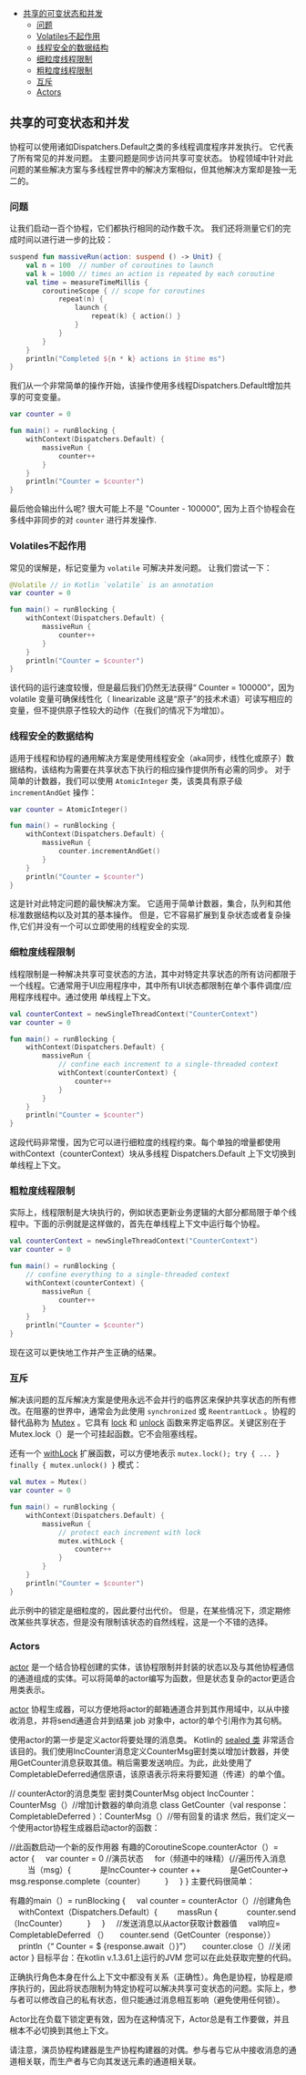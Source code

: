 - [共享的可变状态和并发](#共享的可变状态和并发)
    - [问题](#问题)
    - [Volatiles不起作用](#Volatiles不起作用)
    - [线程安全的数据结构](#线程安全的数据结构)
    - [细粒度线程限制](#细粒度线程限制)
    - [粗粒度线程限制](#粗粒度线程限制)
    - [互斥](#互斥)
    - [Actors](#Actors)

## 共享的可变状态和并发

协程可以使用诸如Dispatchers.Default之类的多线程调度程序并发执行。 它代表了所有常见的并发问题。 主要问题是同步访问共享可变状态。 协程领域中针对此问题的某些解决方案与多线程世界中的解决方案相似，但其他解决方案却是独一无二的。

### 问题

让我们启动一百个协程，它们都执行相同的动作数千次。 我们还将测量它们的完成时间以进行进一步的比较：

```Kotlin
suspend fun massiveRun(action: suspend () -> Unit) {
    val n = 100  // number of coroutines to launch
    val k = 1000 // times an action is repeated by each coroutine
    val time = measureTimeMillis {
        coroutineScope { // scope for coroutines 
            repeat(n) {
                launch {
                    repeat(k) { action() }
                }
            }
        }
    }
    println("Completed ${n * k} actions in $time ms")    
}
```

我们从一个非常简单的操作开始，该操作使用多线程Dispatchers.Default增加共享的可变变量。


```Kotlin
var counter = 0

fun main() = runBlocking {
    withContext(Dispatchers.Default) {
        massiveRun {
            counter++
        }
    }
    println("Counter = $counter")
}
```

最后他会输出什么呢? 很大可能上不是 "Counter - 100000", 因为上百个协程会在多线中非同步的对 `counter` 进行并发操作.

### Volatiles不起作用

常见的误解是，标记变量为 `volatile` 可解决并发问题。 让我们尝试一下：

```Kotlin
@Volatile // in Kotlin `volatile` is an annotation 
var counter = 0

fun main() = runBlocking {
    withContext(Dispatchers.Default) {
        massiveRun {
            counter++
        }
    }
    println("Counter = $counter")
}
```

该代码的运行速度较慢，但是最后我们仍然无法获得“ Counter = 100000”，因为 volatile 变量可确保线性化（ linearizable 这是“原子”的技术术语）可读写相应的变量，但不提供原子性较大的动作（在我们的情况下为增加）。

### 线程安全的数据结构

适用于线程和协程的通用解决方案是使用线程安全（aka同步，线性化或原子）数据结构，该结构为需要在共享状态下执行的相应操作提供所有必需的同步。 对于简单的计数器，我们可以使用 `AtomicInteger` 类，该类具有原子级 `incrementAndGet` 操作：

```Kotlin
var counter = AtomicInteger()

fun main() = runBlocking {
    withContext(Dispatchers.Default) {
        massiveRun {
            counter.incrementAndGet()
        }
    }
    println("Counter = $counter")
}
```

这是针对此特定问题的最快解决方案。 它适用于简单计数器，集合，队列和其他标准数据结构以及对其的基本操作。 但是，它不容易扩展到复杂状态或者复杂操作,它们并没有一个可以立即使用的线程安全的实现.

### 细粒度线程限制

线程限制是一种解决共享可变状态的方法，其中对特定共享状态的所有访问都限于一个线程。它通常用于UI应用程序中，其中所有UI状态都限制在单个事件调度/应用程序线程中。通过使用
单线程上下文。

```Kotlin
val counterContext = newSingleThreadContext("CounterContext")
var counter = 0

fun main() = runBlocking {
    withContext(Dispatchers.Default) {
        massiveRun {
            // confine each increment to a single-threaded context
            withContext(counterContext) {
                counter++
            }
        }
    }
    println("Counter = $counter")
}
```

这段代码非常慢，因为它可以进行细粒度的线程约束。每个单独的增量都使用withContext（counterContext）块从多线程 Dispatchers.Default 上下文切换到单线程上下文。

### 粗粒度线程限制

实际上，线程限制是大块执行的，例如状态更新业务逻辑的大部分都局限于单个线程中。下面的示例就是这样做的，首先在单线程上下文中运行每个协程。

```Kotlin
val counterContext = newSingleThreadContext("CounterContext")
var counter = 0

fun main() = runBlocking {
    // confine everything to a single-threaded context
    withContext(counterContext) {
        massiveRun {
            counter++
        }
    }
    println("Counter = $counter")
}
```

现在这可以更快地工作并产生正确的结果。

### 互斥

解决该问题的互斥解决方案是使用永远不会并行的临界区来保护共享状态的所有修改。在阻塞的世界中，通常会为此使用 `synchronized` 或 `ReentrantLock` 。协程的替代品称为 [Mutex](https://kotlin.github.io/kotlinx.coroutines/kotlinx-coroutines-core/kotlinx.coroutines.sync/-mutex/index.html) 。它具有 [lock](https://kotlin.github.io/kotlinx.coroutines/kotlinx-coroutines-core/kotlinx.coroutines.sync/-mutex/lock.html) 和 [unlock](https://kotlin.github.io/kotlinx.coroutines/kotlinx-coroutines-core/kotlinx.coroutines.sync/-mutex/unlock.html) 函数来界定临界区。关键区别在于Mutex.lock（）是一个可挂起函数。它不会阻塞线程。

还有一个 [withLock](https://kotlin.github.io/kotlinx.coroutines/kotlinx-coroutines-core/kotlinx.coroutines.sync/with-lock.html) 扩展函数，可以方便地表示 `mutex.lock(); try { ... } finally { mutex.unlock() }` 模式：

```Kotlin
val mutex = Mutex()
var counter = 0

fun main() = runBlocking {
    withContext(Dispatchers.Default) {
        massiveRun {
            // protect each increment with lock
            mutex.withLock {
                counter++
            }
        }
    }
    println("Counter = $counter")
}
```

此示例中的锁定是细粒度的，因此要付出代价。 但是，在某些情况下，须定期修改某些共享状态，但是没有限制该状态的自然线程，这是一个不错的选择。

### Actors

[actor](https://en.wikipedia.org/wiki/Actor_model) 是一个结合协程创建的实体，该协程限制并封装的状态以及与其他协程通信的通道组成的实体。可以将简单的actor编写为函数，但是状态复杂的actor更适合用类表示。

[actor](https://kotlin.github.io/kotlinx.coroutines/kotlinx-coroutines-core/kotlinx.coroutines.channels/actor.html) 协程生成器，可以方便地将actor的邮箱通道合并到其作用域中，以从中接收消息，并将send通道合并到结果 job 对象中，actor的单个引用作为其句柄。

使用actor的第一步是定义actor将要处理的消息类。 Kotlin的 [sealed 类](https://kotlinlang.org/docs/reference/sealed-classes.html) 非常适合该目的。我们使用IncCounter消息定义CounterMsg密封类以增加计数器，并使用GetCounter消息获取其值。稍后需要发送响应。为此，此处使用了CompletableDeferred通信原语，该原语表示将来将要知道（传递）的单个值。

// counterActor的消息类型
密封类CounterMsg
object IncCounter：CounterMsg（）//增加计数器的单向消息
class GetCounter（val response：CompletableDeferred <Int>）：CounterMsg（）//带有回复的请求
然后，我们定义一个使用actor协程生成器启动actor的函数：

//此函数启动一个新的反作用器
有趣的CoroutineScope.counterActor（）= actor <CounterMsg> {
    var counter = 0 //演员状态
    for（频道中的味精）{//遍历传入消息
        当（msg）{
            是IncCounter-> counter ++
            是GetCounter-> msg.response.complete（counter）
        }
    }
}
主要代码很简单：

有趣的main（）= runBlocking <Unit> {
    val counter = counterActor（）//创建角色
    withContext（Dispatchers.Default）{
        massRun {
            counter.send（IncCounter）
        }
    }
    //发送消息以从actor获取计数器值
    val响应= CompletableDeferred <Int>（）
    counter.send（GetCounter（response））
    println（“ Counter = $ {response.await（）}”）
    counter.close（）//关闭actor
}
目标平台：在kotlin v.1.3.61上运行的JVM
您可以在此处获取完整的代码。

正确执行角色本身在什么上下文中都没有关系（正确性）。角色是协程，协程是顺序执行的，因此将状态限制为特定协程可以解决共享可变状态的问题。实际上，参与者可以修改自己的私有状态，但只能通过消息相互影响（避免使用任何锁）。

Actor比在负载下锁定更有效，因为在这种情况下，Actor总是有工作要做，并且根本不必切换到其他上下文。

请注意，演员协程构建器是生产协程构建器的对偶。参与者与它从中接收消息的通道相关联，而生产者与它向其发送元素的通道相关联。
